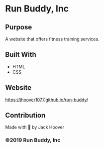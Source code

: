 # Run Buddy, Inc
## Purpose
A website that offers fitness training services.

## Built With 
* HTML
* CSS

## Website
https://jhoover1077.github.io/run-buddy/

## Contribution
Made with 🖤 by Jack Hoover

### ©2019 Run Buddy, Inc


